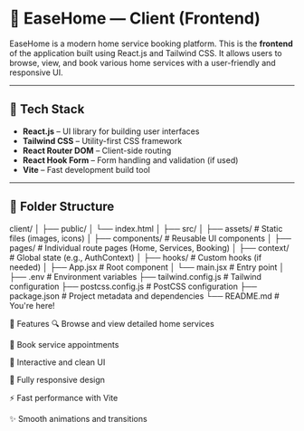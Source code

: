 # 🏡 EaseHome — Client (Frontend)

EaseHome is a modern home service booking platform. This is the **frontend** of the application built using React.js and Tailwind CSS. It allows users to browse, view, and book various home services with a user-friendly and responsive UI.

---

## 🚀 Tech Stack

- **React.js** – UI library for building user interfaces
- **Tailwind CSS** – Utility-first CSS framework
- **React Router DOM** – Client-side routing
- **React Hook Form** – Form handling and validation (if used)
- **Vite** – Fast development build tool

---

## 📁 Folder Structure
client/
│
├── public/
│ └── index.html
│
├── src/
│ ├── assets/ # Static files (images, icons)
│ ├── components/ # Reusable UI components
│ ├── pages/ # Individual route pages (Home, Services, Booking)
│ ├── context/ # Global state (e.g., AuthContext)
│ ├── hooks/ # Custom hooks (if needed)
│ ├── App.jsx # Root component
│ └── main.jsx # Entry point
│
├── .env # Environment variables
├── tailwind.config.js # Tailwind configuration
├── postcss.config.js # PostCSS configuration
├── package.json # Project metadata and dependencies
└── README.md # You're here!

🌟 Features
🔍 Browse and view detailed home services

🛒 Book service appointments

💬 Interactive and clean UI

🎨 Fully responsive design

⚡ Fast performance with Vite

✨ Smooth animations and transitions





